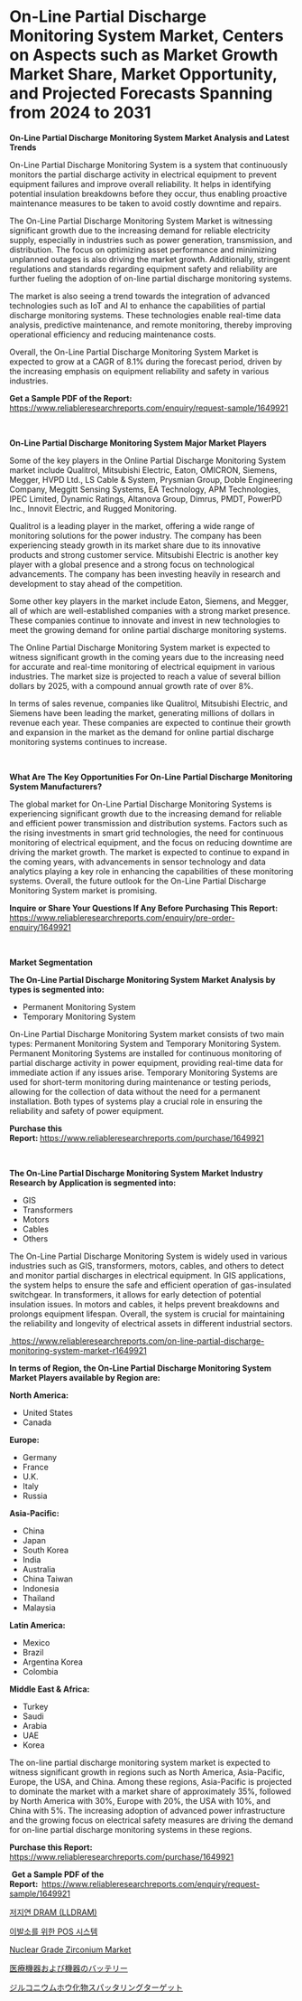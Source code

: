 <p><h1>On-Line Partial Discharge Monitoring System Market, Centers on Aspects such as Market Growth Market Share, Market Opportunity, and Projected Forecasts Spanning from 2024 to 2031</h1></p><p><strong>On-Line Partial Discharge Monitoring System Market Analysis and Latest Trends</strong></p>
<p><p>On-Line Partial Discharge Monitoring System is a system that continuously monitors the partial discharge activity in electrical equipment to prevent equipment failures and improve overall reliability. It helps in identifying potential insulation breakdowns before they occur, thus enabling proactive maintenance measures to be taken to avoid costly downtime and repairs.</p><p>The On-Line Partial Discharge Monitoring System Market is witnessing significant growth due to the increasing demand for reliable electricity supply, especially in industries such as power generation, transmission, and distribution. The focus on optimizing asset performance and minimizing unplanned outages is also driving the market growth. Additionally, stringent regulations and standards regarding equipment safety and reliability are further fueling the adoption of on-line partial discharge monitoring systems.</p><p>The market is also seeing a trend towards the integration of advanced technologies such as IoT and AI to enhance the capabilities of partial discharge monitoring systems. These technologies enable real-time data analysis, predictive maintenance, and remote monitoring, thereby improving operational efficiency and reducing maintenance costs.</p><p>Overall, the On-Line Partial Discharge Monitoring System Market is expected to grow at a CAGR of 8.1% during the forecast period, driven by the increasing emphasis on equipment reliability and safety in various industries.</p></p>
<p><strong>Get a Sample PDF of the Report:&nbsp;</strong> <a href="https://www.reliableresearchreports.com/enquiry/request-sample/1649921">https://www.reliableresearchreports.com/enquiry/request-sample/1649921</a></p>
<p>&nbsp;</p>
<p><strong>On-Line Partial Discharge Monitoring System Major Market Players</strong></p>
<p><p>Some of the key players in the Online Partial Discharge Monitoring System market include Qualitrol, Mitsubishi Electric, Eaton, OMICRON, Siemens, Megger, HVPD Ltd., LS Cable & System, Prysmian Group, Doble Engineering Company, Meggitt Sensing Systems, EA Technology, APM Technologies, IPEC Limited, Dynamic Ratings, Altanova Group, Dimrus, PMDT, PowerPD Inc., Innovit Electric, and Rugged Monitoring.</p><p>Qualitrol is a leading player in the market, offering a wide range of monitoring solutions for the power industry. The company has been experiencing steady growth in its market share due to its innovative products and strong customer service. Mitsubishi Electric is another key player with a global presence and a strong focus on technological advancements. The company has been investing heavily in research and development to stay ahead of the competition.</p><p>Some other key players in the market include Eaton, Siemens, and Megger, all of which are well-established companies with a strong market presence. These companies continue to innovate and invest in new technologies to meet the growing demand for online partial discharge monitoring systems.</p><p>The Online Partial Discharge Monitoring System market is expected to witness significant growth in the coming years due to the increasing need for accurate and real-time monitoring of electrical equipment in various industries. The market size is projected to reach a value of several billion dollars by 2025, with a compound annual growth rate of over 8%.</p><p>In terms of sales revenue, companies like Qualitrol, Mitsubishi Electric, and Siemens have been leading the market, generating millions of dollars in revenue each year. These companies are expected to continue their growth and expansion in the market as the demand for online partial discharge monitoring systems continues to increase.</p></p>
<p>&nbsp;</p>
<p><strong>What Are The Key Opportunities For On-Line Partial Discharge Monitoring System Manufacturers?</strong></p>
<p><p>The global market for On-Line Partial Discharge Monitoring Systems is experiencing significant growth due to the increasing demand for reliable and efficient power transmission and distribution systems. Factors such as the rising investments in smart grid technologies, the need for continuous monitoring of electrical equipment, and the focus on reducing downtime are driving the market growth. The market is expected to continue to expand in the coming years, with advancements in sensor technology and data analytics playing a key role in enhancing the capabilities of these monitoring systems. Overall, the future outlook for the On-Line Partial Discharge Monitoring System market is promising.</p></p>
<p><strong>Inquire or Share Your Questions If Any Before Purchasing This Report:</strong> <a href="https://www.reliableresearchreports.com/enquiry/pre-order-enquiry/1649921">https://www.reliableresearchreports.com/enquiry/pre-order-enquiry/1649921</a></p>
<p>&nbsp;</p>
<p><strong>Market Segmentation</strong></p>
<p><strong>The On-Line Partial Discharge Monitoring System Market Analysis by types is segmented into:</strong></p>
<p><ul><li>Permanent Monitoring System</li><li>Temporary Monitoring System</li></ul></p>
<p><p>On-Line Partial Discharge Monitoring System market consists of two main types: Permanent Monitoring System and Temporary Monitoring System. Permanent Monitoring Systems are installed for continuous monitoring of partial discharge activity in power equipment, providing real-time data for immediate action if any issues arise. Temporary Monitoring Systems are used for short-term monitoring during maintenance or testing periods, allowing for the collection of data without the need for a permanent installation. Both types of systems play a crucial role in ensuring the reliability and safety of power equipment.</p></p>
<p><strong>Purchase this Report:&nbsp;</strong><a href="https://www.reliableresearchreports.com/purchase/1649921">https://www.reliableresearchreports.com/purchase/1649921</a></p>
<p>&nbsp;</p>
<p><strong>The On-Line Partial Discharge Monitoring System Market Industry Research by Application is segmented into:</strong></p>
<p><ul><li>GIS</li><li>Transformers</li><li>Motors</li><li>Cables</li><li>Others</li></ul></p>
<p><p>The On-Line Partial Discharge Monitoring System is widely used in various industries such as GIS, transformers, motors, cables, and others to detect and monitor partial discharges in electrical equipment. In GIS applications, the system helps to ensure the safe and efficient operation of gas-insulated switchgear. In transformers, it allows for early detection of potential insulation issues. In motors and cables, it helps prevent breakdowns and prolongs equipment lifespan. Overall, the system is crucial for maintaining the reliability and longevity of electrical assets in different industrial sectors.</p></p>
<p><a href="https://www.reliableresearchreports.com/on-line-partial-discharge-monitoring-system-market-r1649921">&nbsp;https://www.reliableresearchreports.com/on-line-partial-discharge-monitoring-system-market-r1649921</a></p>
<p><strong>In terms of Region, the On-Line Partial Discharge Monitoring System Market Players available by Region are:</strong></p>
<p>
    <p> <strong> North America: </strong>
        <ul>
            <li>United States</li>
            <li>Canada</li>
        </ul>
        </p> 
    <p> <strong> Europe: </strong>
        <ul>
            <li>Germany</li>
            <li>France</li>
            <li>U.K.</li>
            <li>Italy</li>
            <li>Russia</li>
        </ul>
        </p> 
    <p> <strong> Asia-Pacific: </strong>
        <ul>
            <li>China</li>
            <li>Japan</li>
            <li>South Korea</li>
            <li>India</li>
            <li>Australia</li>
            <li>China Taiwan</li>
            <li>Indonesia</li>
            <li>Thailand</li>
            <li>Malaysia</li>
        </ul>
        </p> 
    <p> <strong> Latin America: </strong>
        <ul>
            <li>Mexico</li>
            <li>Brazil</li>
            <li>Argentina Korea</li>
            <li>Colombia</li>
        </ul>
        </p> 
    <p> <strong> Middle East & Africa: </strong>
        <ul>
            <li>Turkey</li>
            <li>Saudi</li>
            <li>Arabia</li>
            <li>UAE</li>
            <li>Korea</li>
        </ul>
    </p>
    </p>
<p><p>The on-line partial discharge monitoring system market is expected to witness significant growth in regions such as North America, Asia-Pacific, Europe, the USA, and China. Among these regions, Asia-Pacific is projected to dominate the market with a market share of approximately 35%, followed by North America with 30%, Europe with 20%, the USA with 10%, and China with 5%. The increasing adoption of advanced power infrastructure and the growing focus on electrical safety measures are driving the demand for on-line partial discharge monitoring systems in these regions.</p></p>
<p><strong>Purchase this Report: </strong><a href="https://www.reliableresearchreports.com/purchase/1649921">https://www.reliableresearchreports.com/purchase/1649921</a></p>
<p>&nbsp;<strong>Get a Sample PDF of the Report:&nbsp;&nbsp;</strong><a href="https://www.reliableresearchreports.com/enquiry/request-sample/1649921">https://www.reliableresearchreports.com/enquiry/request-sample/1649921</a></p>
<p><strong></strong></p>
<p><p><a href="https://medium.com/@eloisadavis47/%EB%A1%9C%EC%9A%B0-%EB%A0%88%EC%9D%B4%ED%84%B4%EC%8B%9C-dram-lldram-%EC%8B%9C%EC%9E%A5-%EA%B7%9C%EB%AA%A8%EB%8A%94-%EC%A0%84-%EC%84%B8%EA%B3%84-%EC%82%B0%EC%97%85%EC%97%90%EC%84%9C-%EC%B5%9C%EC%A0%81%EC%9D%98-%EB%A7%88%EC%BC%80%ED%8C%85-%EC%B1%84%EB%84%90%EC%9D%84-%EB%B3%B4%EC%97%AC%EC%A4%8D%EB%8B%88%EB%8B%A4-65ce3d720e0d">저지연 DRAM (LLDRAM)</a></p><p><a href="https://github.com/JosefaRice/Market-Research-Report-List-1/blob/main/164741482611.md">이발소를 위한 POS 시스템</a></p><p><a href="https://github.com/josesg55/Market-Research-Report-List-2/blob/main/nuclear-grade-zirconium-market.md">Nuclear Grade Zirconium Market</a></p><p><a href="https://medium.com/@anabelavenport7854/%E5%8C%BB%E7%99%82%E6%A9%9F%E5%99%A8%E3%81%8A%E3%82%88%E3%81%B3%E3%83%87%E3%83%90%E3%82%A4%E3%82%B9%E5%B8%82%E5%A0%B4%E3%81%A7%E3%81%AE%E3%83%90%E3%83%83%E3%83%86%E3%83%AA%E3%83%BC%E3%81%AE%E5%88%86%E6%9E%90%E3%81%A8%E3%82%B5%E3%82%A4%E3%82%BA%E3%81%AE%E4%BA%88%E6%B8%AC%E3%81%AF-2024%E5%B9%B4%E3%81%8B%E3%82%892031%E5%B9%B4%E3%81%BE%E3%81%A7%E3%81%AE%E6%9C%9F%E9%96%93%E3%81%AB%E3%81%A4%E3%81%84%E3%81%A6%E8%A1%8C%E3%82%8F%E3%82%8C%E3%81%A6%E3%81%84%E3%81%BE%E3%81%99-fd28f47b7c88">医療機器および機器のバッテリー</a></p><p><a href="https://github.com/lrlmopnhwd79300/Market-Research-Report-List-2/blob/main/991724493864.md">ジルコニウムホウ化物スパッタリングターゲット</a></p></p>